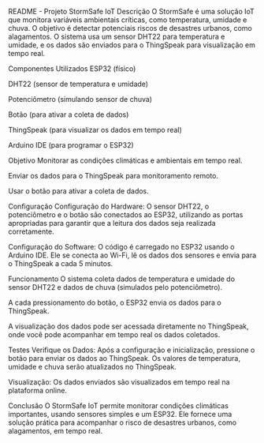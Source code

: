 README - Projeto StormSafe IoT
Descrição
O StormSafe é uma solução IoT que monitora variáveis ambientais críticas, como temperatura, umidade e chuva. O objetivo é detectar potenciais riscos de desastres urbanos, como alagamentos. O sistema usa um sensor DHT22 para temperatura e umidade, e os dados são enviados para o ThingSpeak para visualização em tempo real.

Componentes Utilizados
ESP32 (físico)

DHT22 (sensor de temperatura e umidade)

Potenciômetro (simulando sensor de chuva)

Botão (para ativar a coleta de dados)

ThingSpeak (para visualizar os dados em tempo real)

Arduino IDE (para programar o ESP32)

Objetivo
Monitorar as condições climáticas e ambientais em tempo real.

Enviar os dados para o ThingSpeak para monitoramento remoto.

Usar o botão para ativar a coleta de dados.

Configuração
Configuração do Hardware: O sensor DHT22, o potenciômetro e o botão são conectados ao ESP32, utilizando as portas apropriadas para garantir que a leitura dos dados seja realizada corretamente.

Configuração do Software: O código é carregado no ESP32 usando o Arduino IDE. Ele se conecta ao Wi-Fi, lê os dados dos sensores e envia para o ThingSpeak a cada 5 minutos.

Funcionamento
O sistema coleta dados de temperatura e umidade do sensor DHT22 e dados de chuva (simulados pelo potenciômetro).

A cada pressionamento do botão, o ESP32 envia os dados para o ThingSpeak.

A visualização dos dados pode ser acessada diretamente no ThingSpeak, onde você pode acompanhar em tempo real os dados coletados.

Testes
Verifique os Dados: Após a configuração e inicialização, pressione o botão para enviar os dados ao ThingSpeak. Os valores de temperatura, umidade e chuva serão atualizados no ThingSpeak.

Visualização: Os dados enviados são visualizados em tempo real na plataforma online.

Conclusão
O StormSafe IoT permite monitorar condições climáticas importantes, usando sensores simples e um ESP32. Ele fornece uma solução prática para acompanhar o risco de desastres urbanos, como alagamentos, em tempo real.